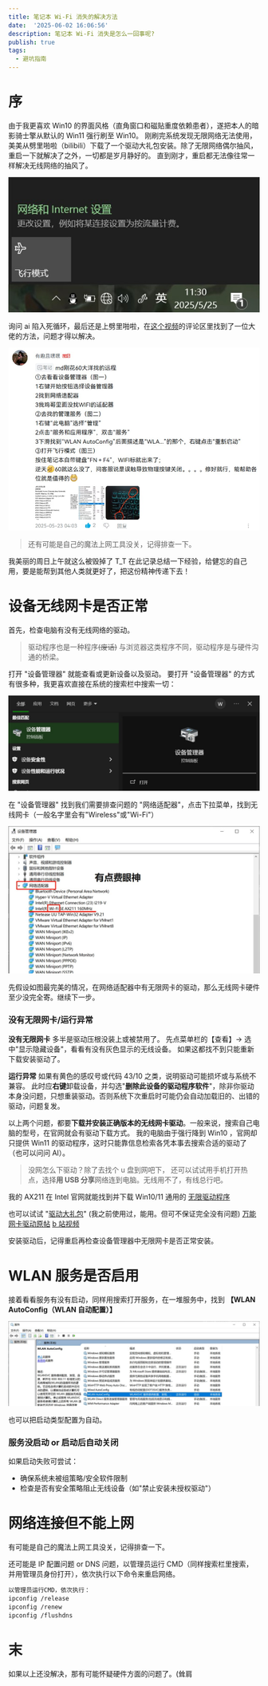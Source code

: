 ```yaml
---
title: 笔记本 Wi-Fi 消失的解决方法
date:  '2025-06-02 16:06:56'
description: 笔记本 Wi-Fi 消失是怎么一回事呢?
publish: true
tags:
  - 避坑指南
---
```


# 序

由于我更喜欢 Win10 的界面风格（直角窗口和磁贴重度依赖患者），遂把本人的暗影骑士擎从默认的 Win11 强行刷至 Win10。
刚刷完系统发现无限网络无法使用，美美从劈里啪啦（bilibili）下载了一个驱动大礼包安装。除了无限网络偶尔抽风，重启一下就解决了之外，一切都是岁月静好的。
直到刚才，重启都无法像往常一样解决无线网络的抽风了。

![](../public/images/文章资源/笔记本-wi-fi-消失的解决方法/file-20250525113038153.jpg)

询问 ai 陷入死循环，最后还是上劈里啪啦，在[这个视频](https://www.bilibili.com/video/BV1GT4y127jb/?spm_id_from=333.337.search-card.all.click&vd_source=b19220b8f372f3a81aa8463fde694a63)的评论区里找到了一位大佬的方法，问题才得以解决。

![](../public/images/文章资源/笔记本-wi-fi-消失的解决方法/file-20250525120807782.jpg)

> 还有可能是自己的魔法上网工具没关，记得排查一下。

我美丽的周日上午就这么被毁掉了 T_T
在此记录总结一下经验，给健忘的自己用，要是能帮到其他人类就更好了，把这份精神传递下去！

# 设备无线网卡是否正常

首先，检查电脑有没有无线网络的驱动。

> 驱动程序也是一种程序~~(废话)~~
> 与浏览器这类程序不同，驱动程序是与硬件沟通的桥梁。

打开 "设备管理器" 就能查看或更新设备以及驱动。
要打开 "设备管理器" 的方式有很多种，我更喜欢直接在系统的搜索栏中搜索一切：

![](../public/images/文章资源/笔记本-wi-fi-消失的解决方法/file-20250525115111952.jpg)

在 "设备管理器" 找到我们需要排查问题的 "网络适配器"，点击下拉菜单，找到无线网卡（一般名字里会有"Wireless"或"Wi-Fi"）

![](../public/images/文章资源/笔记本-wi-fi-消失的解决方法/file-20250525115525944.jpg)

先假设如图最完美的情况，在网络适配器中有无限网卡的驱动，那么无线网卡硬件至少没完全寄。继续下一步。

### 没有无限网卡/运行异常

**没有无限网卡**
多半是驱动压根没装上或被禁用了。
先点菜单栏的【查看】→ 选中"显示隐藏设备"，看看有没有灰色显示的无线设备。
如果这都找不到只能重新下载安装驱动了。

**运行异常**
如果有黄色的感叹号或代码 43/10 之类，说明驱动可能损坏或与系统不兼容。
此时应**右键**卸载设备，并勾选"**删除此设备的驱动程序软件**"，除非你驱动本身没问题，只想重装驱动。否则系统下次重启时可能仍会自动加载旧的、出错的驱动，问题复发。

以上两个问题，都要**下载并安装正确版本的无线网卡驱动**。一般来说，搜索自己电脑的型号，在官网就会有驱动下载方式。
我的电脑由于强行降到 Win10 ，官网却只提供 Win11 的驱动程序，这时只能靠信息检索各凭本事去搜索合适的驱动了（也可以问问 AI）。

> 没网怎么下驱动？除了去找个 u 盘到网吧下，
> 还可以试试用手机打开热点，选择**用 USB 分享**网络连到电脑。无线用不了，有线总行吧。

我的 AX211 在 Intel 官网就能找到并下载 Win10/11 通用的 [无限驱动程序](https://www.intel.cn/content/www/cn/zh/download/19351/intel-wireless-wi-fi-drivers-for-windows-10-and-windows-11.html)

也可以试试 "[驱动大礼包](https://pan.baidu.com/s/1WvFbn_p_UurESNMBx1PTfA#list/path=%2F)" (我之前使用过，能用。但可不保证完全没有问题)
[万能网卡驱动原帖](https://www.toprender.com/thread-227817-1-1.html)
[b 站视频](https://www.bilibili.com/video/BV1924y177PP/?spm_id_from=333.337.search-card.all.click&vd_source=b19220b8f372f3a81aa8463fde694a63)

安装驱动后，记得重启再检查设备管理器中无限网卡是否正常安装。

# WLAN 服务是否启用

接着看看服务有没有启动，同样用搜索打开服务，在一堆服务中，找到
**【WLAN AutoConfig（WLAN 自动配置）】**

![](../public/images/文章资源/笔记本-wi-fi-消失的解决方法/file-20250525123544569.jpg)

也可以把启动类型配置为自动。

### 服务没启动 or 启动后自动关闭

如果启动失败可尝试：

- 确保系统未被组策略/安全软件限制
- 检查是否有安全策略阻止无线设备（如"禁止安装未授权驱动"）

# 网络连接但不能上网

有可能是自己的魔法上网工具没关，记得排查一下。

还可能是 IP 配置问题 or DNS 问题，以管理员运行 CMD（同样搜索栏里搜索，并用管理员身份打开），依次执行以下命令来重启网络。

```bash
以管理员运行CMD，依次执行：
ipconfig /release
ipconfig /renew
ipconfig /flushdns
```

# 末

如果以上还没解决，那有可能怀疑硬件方面的问题了。(耸肩
